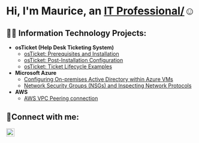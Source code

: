 <h1>Hi, I'm Maurice, an  <a href="https://linkedin.com/in/Josh">IT Professional/</a>☺</h1>

<h2>👨‍💻 Information Technology Projects:</h2>

- <b>osTicket (Help Desk Ticketing System)</b>
  - [osTicket: Prerequisites and Installation](https://github.com/MauricePhillipsII/osticket-prereqs)
  - [osTicket: Post-Installation Configuration](https://github.com/MauricePhillipsII/post-install-config)
  - [osTicket: Ticket Lifecycle Examples](https://github.com/MauricePhillipsII/ticket-lifecycle)
- <b>Microsoft Azure</b>
  - [Configuring On-premises Active Directory within Azure VMs](https://github.com/MauricePhillipsII/configure-ad)
  - [Network Security Groups (NSGs) and Inspecting Network Protocols](https://github.com/MauricePhillipsII/azure-network-protocols)
 - <b>AWS</b>
    - [AWS VPC Peering connection](https://github.com/MauricePhillipsII/AWS-VPC-Peering)
    


<h2>🤳Connect with me:</h2>


[<img align="left" alt="Maurice | LinkedIn" width="22px" src="https://cdn.jsdelivr.net/npm/simple-icons@v3/icons/linkedin.svg" />][linkedin]



[linkedin]: [https://linkedin.com/in/Josh](https://www.linkedin.com/in/maurice-phillipsii/)
